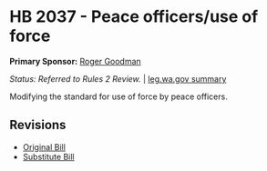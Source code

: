 # HB 2037 - Peace officers/use of force
**Primary Sponsor:** [Roger Goodman](/person/leg/roger.goodman.md)

*Status: Referred to Rules 2 Review.* | [leg.wa.gov summary](https://app.leg.wa.gov/billsummary?BillNumber=2037&Year=2021)

Modifying the standard for use of force by peace officers.

## Revisions
* [Original Bill](1/)
* [Substitute Bill](S/)
